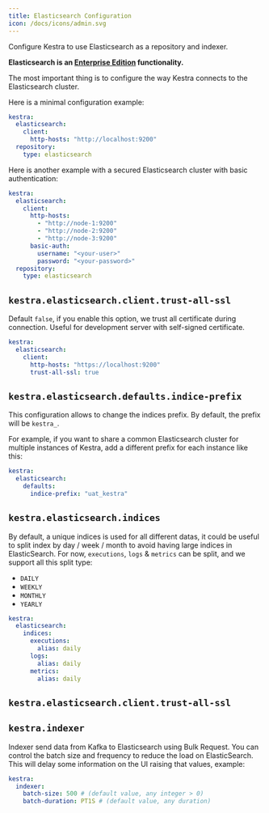 ```yaml
---
title: Elasticsearch Configuration
icon: /docs/icons/admin.svg
---
```


Configure Kestra to use Elasticsearch as a repository and indexer.

**Elasticsearch is an [Enterprise Edition](/enterprise) functionality.**

The most important thing is to configure the way Kestra connects to the Elasticsearch cluster.

Here is a minimal configuration example:

```yaml
kestra:
  elasticsearch:
    client:
      http-hosts: "http://localhost:9200"
  repository:
    type: elasticsearch
```

Here is another example with a secured Elasticsearch cluster with basic authentication:

```yaml
kestra:
  elasticsearch:
    client:
      http-hosts:
        - "http://node-1:9200"
        - "http://node-2:9200"
        - "http://node-3:9200"
      basic-auth:
        username: "<your-user>"
        password: "<your-password>"
  repository:
    type: elasticsearch
```

## `kestra.elasticsearch.client.trust-all-ssl`
Default `false`, if you enable this option, we trust all certificate during connection. Useful for development server with self-signed certificate.

```yaml
kestra:
  elasticsearch:
    client:
      http-hosts: "https://localhost:9200"
      trust-all-ssl: true
```

## `kestra.elasticsearch.defaults.indice-prefix`
This configuration allows to change the indices prefix. By default, the prefix will be `kestra_`.

For example, if you want to share a common Elasticsearch cluster for multiple instances of Kestra, add a different prefix for each instance like this:

```yaml
kestra:
  elasticsearch:
    defaults:
      indice-prefix: "uat_kestra"
```

## `kestra.elasticsearch.indices`
By default, a unique indices is used for all different datas, it could be useful to split index by day / week / month to avoid having large indices in ElasticSearch.
For now, `executions`, `logs` & `metrics` can be split, and we support all this split type:
- `DAILY`
- `WEEKLY`
- `MONTHLY`
- `YEARLY`

```yaml
kestra:
  elasticsearch:
    indices:
      executions:
        alias: daily
      logs:
        alias: daily
      metrics:
        alias: daily
```

## `kestra.elasticsearch.client.trust-all-ssl`

## `kestra.indexer`
Indexer send data from Kafka to Elasticsearch using Bulk Request. You can control the batch size and frequency to reduce the load on ElasticSearch. This will delay some information on the UI raising that values, example:

```yaml
kestra:
  indexer:
    batch-size: 500 # (default value, any integer > 0)
    batch-duration: PT1S # (default value, any duration)
```
